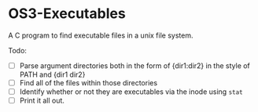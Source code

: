 # OS3-Executables
A C program to find executable files in a unix file system.


Todo:
- [ ] Parse argument directories both in the form of {dir1:dir2} in the style of PATH and {dir1 dir2}
- [ ] Find all of the files within those directories
- [ ] Identify whether or not they are executables via the inode using `stat`
- [ ] Print it all out.
